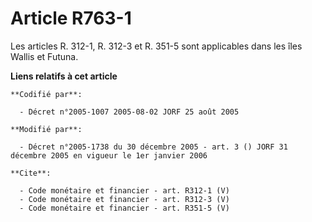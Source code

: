 # Article R763-1

Les articles R. 312-1, R. 312-3 et R. 351-5 sont applicables dans les îles Wallis et Futuna.

**Liens relatifs à cet article**

	**Codifié par**:

	  - Décret n°2005-1007 2005-08-02 JORF 25 août 2005

	**Modifié par**:

	  - Décret n°2005-1738 du 30 décembre 2005 - art. 3 () JORF 31 décembre 2005 en vigueur le 1er janvier 2006

	**Cite**:

	  - Code monétaire et financier - art. R312-1 (V)
	  - Code monétaire et financier - art. R312-3 (V)
	  - Code monétaire et financier - art. R351-5 (V)
